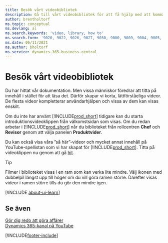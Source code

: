 ```yaml
---
title: Besök vårt videobibliotek
description: Gå till vårt videobibliotek för att få hjälp med att komma igång-videor som illustrerar vanliga "hur"-aktiviteter för produktvideor.
author: brentholtorf
ms.topic: conceptual
ms.devlang: al
ms.search.keywords: 'video, library, how to'
ms.search.form: '9020, 9022, 9026, 9027, 9030, 9000, 9009, 9004, 9005, 9024, 9006, 9007, 9010, 9016, 9017'
ms.date: 06/11/2021
ms.author: bholtorf
ms.service: dynamics-365-business-central
---
```

# Besök vårt videobibliotek

Du har hittat vår dokumentation. Men vissa människor föredrar att titta på innehåll i stället för att läsa det. Därför skapar vi korta, lättförståeliga videor. De flesta videor kompletterar användarhjälpen och vissa av dem kan visas enskilt.  

Om du inte har använt [!INCLUDE[prod_short](includes/prod_short.md)] tidigare kan du starta introduktionsvideoklippen från välkomstsidan som visas. Om du redan arbetar i [!INCLUDE[prod_short](includes/prod_short.md)] når du biblioteket från rollcentren **Chef** och **Revisor** genom att välja panelen **Produktvider**.  

Du kan också visa våra ”så här”-videor och mycket annat innehåll på YouTube-spellistan som vi har skapat för [!INCLUDE[prod_short](includes/prod_short.md)]. Titta på videoklippen nu genom att gå [hit](https://go.microsoft.com/fwlink/?linkid=851533).

> [!Tip]  
> Filmer i biblioteket visas i en ram som kan verka lite mindre. Välj ikonen med dubbelpil längst upp till höger om du vill göra ramen större. Därefter visas videor i ramen större tills du gör den mindre igen.

[!INCLUDE [about-ui-learn](includes/about-ui-learn.md)]

## Se även

[Gör dig redo att göra affärer](ui-get-ready-business.md)  
[Dynamics 365-kanal på YouTube](https://www.youtube.com/channel/UCJGCg4rB3QSs8y_1FquelBQ)  


[!INCLUDE[footer-include](includes/footer-banner.md)]
